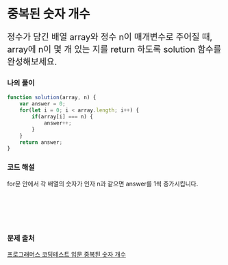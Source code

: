 # 중복된 숫자 개수

<p style='font-size: 20px'>정수가 담긴 배열 array와 정수 n이 매개변수로 주어질 때, array에 n이 몇 개 있는 지를 return 하도록 solution 함수를 완성해보세요.</p>

### 나의 풀이

```javascript
function solution(array, n) {
    var answer = 0;
    for(let i = 0; i < array.length; i++) {
        if(array[i] === n) {
            answer++;
        }
    }
    return answer;
}
```

### 코드 해설

for문 안에서 각 배열의 숫자가 인자 n과 같으면 answer를 1씩 증가시킵니다.

<br />
<br />
<br />
<br />

### 문제 출처

<a href='https://school.programmers.co.kr/learn/courses/30/lessons/120583'>프로그래머스 코딩테스트 입문 중복된 숫자 개수</a>
